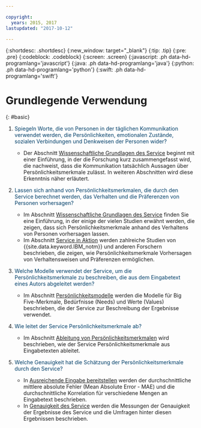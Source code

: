 ```yaml
---

copyright:
  years: 2015, 2017
lastupdated: "2017-10-12"

---
```


{:shortdesc: .shortdesc}
{:new_window: target="_blank"}
{:tip: .tip}
{:pre: .pre}
{:codeblock: .codeblock}
{:screen: .screen}
{:javascript: .ph data-hd-programlang='javascript'}
{:java: .ph data-hd-programlang='java'}
{:python: .ph data-hd-programlang='python'}
{:swift: .ph data-hd-programlang='swift'}

# Grundlegende Verwendung
{: #basic}

1.  <span style="color:#003F69">Spiegeln Worte, die von Personen in der täglichen Kommunikation verwendet werden, die Persönlichkeiten, emotionalen Zustände, sozialen Verbindungen und Denkweisen der Personen wider?</span>

    -   Der Abschnitt [Wissenschaftliche Grundlagen des Service](/docs/services/personality-insights/science.html#science) beginnt mit einer Einführung, in der die Forschung kurz zusammengefasst wird, die nachweist, dass die Kommunikation tatsächlich Aussagen über Persönlichkeitsmerkmale zulässt. In weiteren Abschnitten wird diese Erkenntnis näher erläutert.

1.  <span style="color:#003F69">Lassen sich anhand von Persönlichkeitsmerkmalen, die durch den Service berechnet werden, das Verhalten und die Präferenzen von Personen vorhersagen?</span>

    -   Im Abschnitt [Wissenschaftliche Grundlagen des Service](/docs/services/personality-insights/science.html#science) finden Sie eine Einführung, in der einige der vielen Studien erwähnt werden, die zeigen, dass sich Persönlichkeitsmerkmale anhand des Verhaltens von Personen vorhersagen lassen.
    -   Im Abschnitt [Service in Aktion](/docs/services/personality-insights/applied.html#applied) werden zahlreiche Studien von {{site.data.keyword.IBM_notm}} und anderen Forschern beschrieben, die zeigen, wie Persönlichkeitsmerkmale Vorhersagen von Verhaltensweisen und Präferenzen ermöglichen.

1.  <span style="color:#003F69">Welche Modelle verwendet der Service, um die Persönlichkeitsmerkmale zu beschreiben, die aus dem Eingabetext eines Autors abgeleitet werden?</span>

    -   Im Abschnitt [Persönlichkeitsmodelle](/docs/services/personality-insights/models.html) werden die Modelle für Big Five-Merkmale, Bedürfnisse (Needs) und Werte (Values) beschrieben, die der Service zur Beschreibung der Ergebnisse verwendet.

1.  <span style="color:#003F69">Wie leitet der Service Persönlichkeitsmerkmale ab?</span>

    -   Im Abschnitt [Ableitung von Persönlichkeitsmerkmalen](/docs/services/personality-insights/science.html#researchInfer) wird beschrieben, wie der Service Persönlichkeitsmerkmale aus Eingabetexten ableitet.

1.  <span style="color:#003F69">Welche Genauigkeit hat die Schätzung der Persönlichkeitsmerkmale durch den Service?</span>

    -   In [Ausreichende Eingabe bereitstellen](/docs/services/personality-insights/input.html#sufficient) werden der durchschnittliche mittlere absolute Fehler (Mean Absolute Error - MAE) und die durchschnittliche Korrelation für verschiedene Mengen an Eingabetext beschrieben.
    -   In [Genauigkeit des Service](/docs/services/personality-insights/science.html#researchPrecise) werden die Messungen der Genauigkeit der Ergebnisse des Service und die Umfragen hinter diesen Ergebnissen beschrieben.
